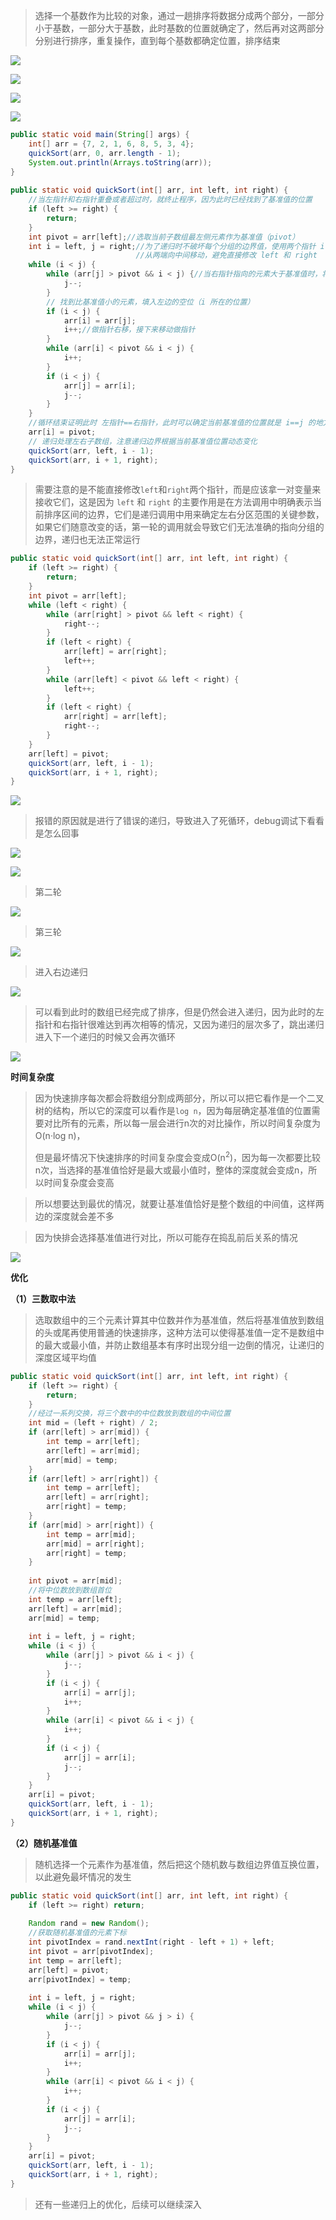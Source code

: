 
>选择一个基数作为比较的对象，通过一趟排序将数据分成两个部分，一部分小于基数，一部分大于基数，此时基数的位置就确定了，然后再对这两部分分别进行排序，重复操作，直到每个基数都确定位置，排序结束

![](images/快速排序/3eadbcc8e78529242f50173f4cb30003_720.png)

![](images/快速排序/afd16200a8240a7eb04d16701645786c_720.png)

![](images/快速排序/876e892ba185dfeeb623196e91e8195e_720.png)

![](images/快速排序/3d9639d7cb2348906a1a3753b0822325_720.png)

```java
public static void main(String[] args) {  
    int[] arr = {7, 2, 1, 6, 8, 5, 3, 4};  
    quickSort(arr, 0, arr.length - 1);  
    System.out.println(Arrays.toString(arr));  
}  
  
public static void quickSort(int[] arr, int left, int right) {  
    //当左指针和右指针重叠或者超过时，就终止程序，因为此时已经找到了基准值的位置  
    if (left >= right) {  
        return;  
    }  
    int pivot = arr[left];//选取当前子数组最左侧元素作为基准值（pivot）  
    int i = left, j = right;//为了递归时不破坏每个分组的边界值，使用两个指针 i 和 j，
						    //从两端向中间移动，避免直接修改 left 和 right  
    while (i < j) {  
        while (arr[j] > pivot && i < j) {//当右指针指向的元素大于基准值时，将右指针左移 
            j--;  
        }  
        // 找到比基准值小的元素，填入左边的空位（i 所在的位置）  
        if (i < j) {  
            arr[i] = arr[j];  
            i++;//做指针右移，接下来移动做指针  
        }  
        while (arr[i] < pivot && i < j) {  
            i++;  
        }  
        if (i < j) {  
            arr[j] = arr[i];  
            j--;  
        }  
    }  
    //循环结束证明此时 左指针==右指针，此时可以确定当前基准值的位置就是 i==j 的地方  
    arr[i] = pivot;  
    // 递归处理左右子数组，注意递归边界根据当前基准值位置动态变化  
    quickSort(arr, left, i - 1);  
    quickSort(arr, i + 1, right);  
}
```

>需要注意的是不能直接修改`left`和`right`两个指针，而是应该拿一对变量来接收它们，这是因为 `left` 和 `right` 的主要作用是在方法调用中明确表示当前排序区间的边界，它们是递归调用中用来确定左右分区范围的关键参数，如果它们随意改变的话，第一轮的调用就会导致它们无法准确的指向分组的边界，递归也无法正常运行

```java
public static void quickSort(int[] arr, int left, int right) {  
    if (left >= right) {  
        return;  
    }  
    int pivot = arr[left];
    while (left < right) {  
        while (arr[right] > pivot && left < right) {
            right--;  
        }  
        if (left < right) {  
            arr[left] = arr[right];  
            left++; 
        }  
        while (arr[left] < pivot && left < right) {  
            left++;  
        }  
        if (left < right) {  
            arr[right] = arr[left];  
            right--;  
        }  
    }   
    arr[left] = pivot;   
    quickSort(arr, left, i - 1);  
    quickSort(arr, i + 1, right);  
}
```

![](images/快速排序/file-20250417171411.png)

>报错的原因就是进行了错误的递归，导致进入了死循环，debug调试下看看是怎么回事

![](images/快速排序/file-20250417171735.png)

![](images/快速排序/file-20250417171922.png)

>第二轮

![](images/快速排序/file-20250417172109.png)

>第三轮

![](images/快速排序/file-20250417172258.png)

>进入右边递归

![](images/快速排序/file-20250417172355.png)

>可以看到此时的数组已经完成了排序，但是仍然会进入递归，因为此时的左指针和右指针很难达到再次相等的情况，又因为递归的层次多了，跳出递归进入下一个递归的时候又会再次循环

![](images/快速排序/file-20250417172659.png)


**时间复杂度**

>因为快速排序每次都会将数组分割成两部分，所以可以把它看作是一个二叉树的结构，所以它的深度可以看作是`log n`，因为每层确定基准值的位置需要对比所有的元素，所以每一层会进行n次的对比操作，所以时间复杂度为O(n·log n)，
>
>但是最坏情况下快速排序的时间复杂度会变成O(n<sup>2</sup>)，因为每一次都要比较n次，当选择的基准值恰好是最大或最小值时，整体的深度就会变成n，所以时间复杂度会变高

>所以想要达到最优的情况，就要让基准值恰好是整个数组的中间值，这样两边的深度就会差不多

>因为快排会选择基准值进行对比，所以可能存在捣乱前后关系的情况

![](images/快速排序/eeec82dca8d53d750d7f2d249c1b31ae_720.png)

**优化**

**（1）三数取中法**

>选取数组中的三个元素计算其中位数并作为基准值，然后将基准值放到数组的头或尾再使用普通的快速排序，这种方法可以使得基准值一定不是数组中的最大或最小值，并防止数组基本有序时出现分组一边倒的情况，让递归的深度区域平均值

```java
public static void quickSort(int[] arr, int left, int right) {  
    if (left >= right) {  
        return;  
    }  
    //经过一系列交换，将三个数中的中位数放到数组的中间位置  
    int mid = (left + right) / 2;  
    if (arr[left] > arr[mid]) {  
        int temp = arr[left];  
        arr[left] = arr[mid];  
        arr[mid] = temp;  
    }  
    if (arr[left] > arr[right]) {  
        int temp = arr[left];  
        arr[left] = arr[right];  
        arr[right] = temp;  
    }  
    if (arr[mid] > arr[right]) {  
        int temp = arr[mid];  
        arr[mid] = arr[right];  
        arr[right] = temp;  
    }  
  
    int pivot = arr[mid];  
    //将中位数放到数组首位  
    int temp = arr[left];  
    arr[left] = arr[mid];  
    arr[mid] = temp;  
  
    int i = left, j = right;  
    while (i < j) {  
        while (arr[j] > pivot && i < j) {  
            j--;  
        }  
        if (i < j) {  
            arr[i] = arr[j];  
            i++;  
        }  
        while (arr[i] < pivot && i < j) {  
            i++;  
        }  
        if (i < j) {  
            arr[j] = arr[i];  
            j--;  
        }  
    }  
    arr[i] = pivot;  
    quickSort(arr, left, i - 1);  
    quickSort(arr, i + 1, right);  
}
```

**（2）随机基准值**

>随机选择一个元素作为基准值，然后把这个随机数与数组边界值互换位置，以此避免最坏情况的发生

```java
public static void quickSort(int[] arr, int left, int right) {  
    if (left >= right) return;  
  
    Random rand = new Random();  
    //获取随机基准值的元素下标  
    int pivotIndex = rand.nextInt(right - left + 1) + left;  
    int pivot = arr[pivotIndex];  
    int temp = arr[left];  
    arr[left] = pivot;  
    arr[pivotIndex] = temp;  
  
    int i = left, j = right;  
    while (i < j) {  
        while (arr[j] > pivot && j > i) {  
            j--;  
        }  
        if (i < j) {  
            arr[i] = arr[j];  
            i++;  
        }  
        while (arr[i] < pivot && i < j) {  
            i++;  
        }  
        if (i < j) {  
            arr[j] = arr[i];  
            j--;  
        }  
    }  
    arr[i] = pivot;  
    quickSort(arr, left, i - 1);  
    quickSort(arr, i + 1, right);  
}
```


>还有一些递归上的优化，后续可以继续深入
